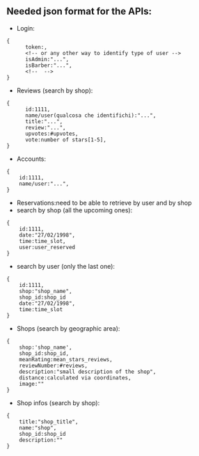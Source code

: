 ## Needed json format for the APIs:
- Login:
```
{
      token:,
      <!-- or any other way to identify type of user -->
      isAdmin:"...",
      isBarber:"...",
      <!--  -->
}
```
- Reviews (search by shop):
```
{
      id:1111,
      name/user(qualcosa che identifichi):"...",
      title:"...",
      review:"...",
      upvotes:#upvotes,
      vote:number of stars[1-5],
}
```
- Accounts:
```
{
    id:1111,
    name/user:"...",
}
```
- Reservations:need to be able to retrieve by user and by shop
- search by shop (all the upcoming ones):
```
{
    id:1111,
    date:"27/02/1998",
    time:time_slot,
    user:user_reserved
}
```
- search by user (only the last one):
```
{
    id:1111,
    shop:"shop_name",
    shop_id:shop_id
    date:"27/02/1998",
    time:time_slot
}
```
- Shops (search by geographic area):
```
{
    shop:'shop_name',
    shop_id:shop_id,
    meanRating:mean_stars_reviews,
    reviewNumber:#reviews,
    description:"small description of the shop",
    distance:calculated via coordinates,
    image:""
}
```
- Shop infos (search by shop):
```
{
    title:"shop_title",
    name:"shop",
    shop_id:shop_id
    description:""
}
```